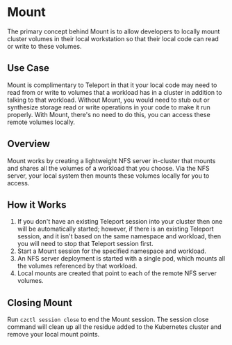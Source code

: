 # Mount

The primary concept behind Mount is to allow developers to locally mount cluster volumes in their local workstation so 
that their local code can read or write to these volumes.

## Use Case

Mount is complimentary to Teleport in that it your local code may need to read from or write to volumes that a workload
has in a cluster in addition to talking to that workload. 
Without Mount, you would need to stub out or synthesize storage read or write operations in your code to make it run properly.
With Mount, there's no need to do this, you can access these remote volumes locally.

## Overview

Mount works by creating a lightweight NFS server in-cluster that mounts and shares all the volumes of a workload that you choose. 
Via the NFS server, your local system then mounts these volumes locally for you to access.

## How it Works

1. If you don't have an existing Teleport session into your cluster then one will be automatically started; however, if there is an existing Teleport session, and it isn't based on the same namespace and workload, then you will need to stop that Teleport session first.
1. Start a Mount session for the specified namespace and workload.
1. An NFS server deployment is started with a single pod, which mounts all the volumes referenced by that workload.
1. Local mounts are created that point to each of the remote NFS server volumes.

## Closing Mount

Run `czctl session close` to end the Mount session. 
The session close command will clean up all the residue added to the Kubernetes cluster and remove your local mount points.
